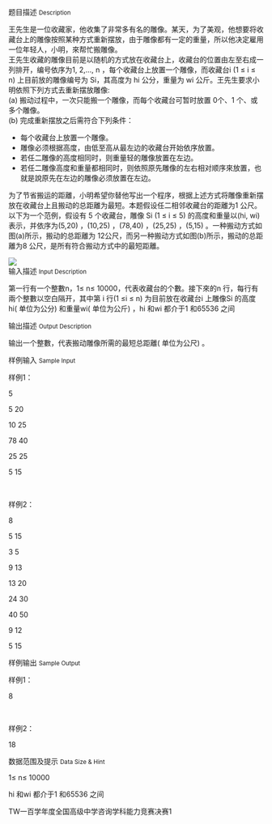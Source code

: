 <div class="panel panel-default">
<div class="area-title">
<span>
题目描述
<small>Description</small>
</span></div>
<div class="panel-body">

<p>王先生是一位收藏家，他收集了非常多有名的雕像。某天，为了美观，他想要将收藏台上的雕像按照某种方式重新摆放，由于雕像都有一定的重量，所以他决定雇用一位年轻人，小明，來帮忙搬雕像。 <br> 王先生收藏的雕像目前是以随机的方式放在收藏台上，收藏台的位置由左至右成一列排开，编号依序为1, 2,..., n ，每个收藏台上放置一个雕像，而收藏台i (1 ≤ i ≤ n) 上目前放的雕像编号为 Si，其高度为 hi 公分，重量为 wi 公斤。王先生要求小明依照下列方式去重新摆放雕像: <br> (a) 搬动过程中，一次只能搬一个雕像，而每个收藏台可暂时放置 0个、1 个、或多个雕像。 <br> (b) 完成重新摆放之后需符合下列条件： </p>
<ul style="">
<li>每个收藏台上放置一个雕像。 </li>
<li>雕像必须根据高度，由低至高从最左边的收藏台开始依序放置。 </li>
<li>若任二雕像的高度相同时，则重量轻的雕像放置在左边。 </li>
<li>若任二雕像高度和重量都相同时，则依照原先雕像的左右相对顺序來放置，也就是說原先在左边的雕像必须放置在左边。 </li>
</ul>
<p>为了节省搬运的距離，小明希望你替他写出一个程序，根据上述方式将雕像重新摆放在收藏台上且搬动的总距離为最短。本题假设任二相邻收藏台的距離为1 公尺。 <br> 以下为一个范例，假设有 5 个收藏台，雕像 Si (1 ≤ i ≤ 5) 的高度和重量以(hi, wi)表示，并依序为(5,20) ，(10,25) ，(78,40) ，(25,25) ，(5,15) 。一种搬动方式如图(a)所示，搬动的总距離为 12公尺，而另一种搬动方式如图(b)所示，搬动的总距離为8 公尺，是所有符合搬动方式中的最短距離。</p>

<img src="/source/codevs/codevs-2221/img/aHR0cDovL2NvZGV2cy5jbi9tZWRpYS9pbWFnZS9wcm9ibGVtLzIyMjEucG5n.png" style="max-width:700px">

</div>
</div>

<div class="panel panel-default">
<div class="area-title">
<span>
输入描述
<small>Input Description</small>
</span></div>
<div class="panel-body">
<p>第一行有一个整數n，1≤ n≤ 10000，代表收藏台的个數。接下來的n 行，每行有兩个整數以空白隔开，其中第 i 行(1 ≤i ≤ n) 为目前放在收藏台i 上雕像Si 的高度hi( 单位为公分) 和重量wi( 单位为公斤) ，hi 和wi 都介于1 和65536 之间</p>

</div>
</div>
<div  class="panel panel-default">
<div class="area-title">
<span>
输出描述
<small>Output Description</small>
</span></div>
<div class="panel-body">

<p>输出一个整數，代表搬动雕像所需的最短总距離( 单位为公尺) 。</p>

</div>
</div>


<div class="panel panel-default">
<div class="area-title">
<span>
样例输入
<small>Sample Input</small>
</span></div>
<div class="panel-body">
<p>样例1：</p>
<p>5</p>
<p>5 20</p>
<p>10 25</p>
<p>78 40</p>
<p>25 25</p>
<p>5 15</p>
<p> </p>
<p>样例2：</p>
<p>8</p>
<p>5 15</p>
<p>3 5</p>
<p>9 13</p>
<p>13 20</p>
<p>24 30</p>
<p>40 50</p>
<p>9 12</p>
<p>5 15</p>

</div>
</div>

<div class="panel panel-default">
<div class="area-title">
<span>
样例输出
<small>Sample Output</small>
</span></div>
<div class="panel-body">
<p>样例1：</p>
<p>8</p>
<p> </p>
<p>样例2：</p>
<p>18</p>

</div>
</div>

<div class="panel panel-default">
<div class="area-title">
<span>
数据范围及提示
<small>Data Size & Hint</small>
</span></div>
<div class="panel-body">
<p>1≤ n≤ 10000</p>
<p>hi 和wi 都介于1 和65536 之间</p>
<p>TW一百学年度全国高级中学咨询学科能力竞赛决赛1</p>
</div>
</div>